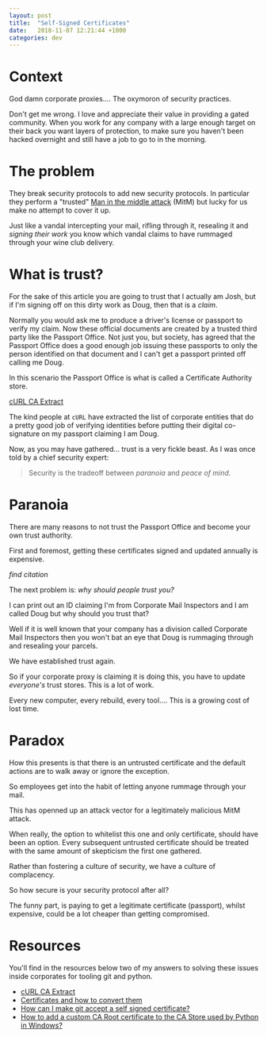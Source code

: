 ```yaml
---
layout: post
title:  "Self-Signed Certificates"
date:   2018-11-07 12:21:44 +1000
categories: dev
---
```


# Context

God damn corporate proxies.... The oxymoron of security practices. 

Don't get me wrong. I love and appreciate their value in providing a gated community. When you work for any company with a large enough
target on their back you want layers of protection, to make sure you haven't been hacked overnight and still have a job to go to in the morning.

# The problem

They break security protocols to add new security protocols. In particular they perform a 
"trusted" [Man in the middle attack](https://en.wikipedia.org/wiki/Man-in-the-middle_attack) (MitM) but lucky for us make no attempt to cover it up.

Just like a vandal intercepting your mail, rifling through it, resealing it and _signing their work_ you know which vandal claims
to have rummaged through your wine club delivery.

# What is trust?

For the sake of this article you are going to trust that I actually am Josh, but if I'm signing off on this dirty work as Doug, then that is 
a _claim_.

Normally you would ask me to produce a driver's license or passport to verify my claim. Now these official documents are created by a 
trusted third party like the Passport Office. Not just you, but society, has agreed that the Passport Office does a good enough job issuing 
these passports to only the person identified on that document and I can't get a passport printed off calling me Doug.

In this scenario the Passport Office is what is called a Certificate Authority store.

[cURL CA Extract](https://curl.haxx.se/docs/caextract.html)

The kind people at `cURL` have extracted the list of corporate entities that do a pretty good job of verifying identities before putting their
digital co-signature on my passport claiming I am Doug.

Now, as you may have gathered... trust is a very fickle beast. As I was once told by a chief security expert:

> Security is the tradeoff between *paranoia* and *peace of mind*.

# Paranoia

There are many reasons to not trust the Passport Office and become your own trust authority. 

First and foremost, getting these certificates signed and updated annually is expensive.

_find citation_

The next problem is: _why should people trust you?_

I can print out an ID claiming I'm from Corporate Mail Inspectors and I am called Doug but why should you trust that?

Well if it is well known that your company has a division called Corporate Mail Inspectors then you won't bat an eye that Doug is 
rummaging through and resealing your parcels.

We have established trust again.

So if your corporate proxy is claiming it is doing this, you have to update _everyone's_ trust stores. This is a lot of work.

Every new computer, every rebuild, every tool.... This is a growing cost of lost time.

# Paradox

How this presents is that there is an untrusted certificate and the default actions are to walk away or ignore the exception.

So employees get into the habit of letting anyone rummage through your mail.

This has openned up an attack vector for a legitimately malicious MitM attack.

When really, the option to whitelist this one and only certificate, should have been an option. 
Every subsequent untrusted certificate should be treated with the same amount of skepticism the first one gathered.

Rather than fostering a culture of security, we have a culture of complacency.

So how secure is your security protocol after all?

The funny part, is paying to get a legitimate certificate (passport), whilst expensive, could be a lot cheaper than getting compromised.

# Resources

You'll find in the resources below two of my answers to solving these issues inside corporates for tooling git and python.

 - [cURL CA Extract](https://curl.haxx.se/docs/caextract.html)
 - [Certificates and how to convert them](https://support.ssl.com/Knowledgebase/Article/View/19/0/der-vs-crt-vs-cer-vs-pem-certificates-and-how-to-convert-them)
 - [How can I make git accept a self signed certificate?](https://stackoverflow.com/questions/11621768/how-can-i-make-git-accept-a-self-signed-certificate/41253757#41253757)
 - [How to add a custom CA Root certificate to the CA Store used by Python in Windows?](https://stackoverflow.com/a/52961564/622276)
